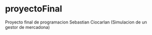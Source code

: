 # proyectoFinal
Proyecto final de programacion Sebastian Ciocarlan (Simulacion de un gestor de mercadona)

